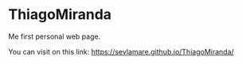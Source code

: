 # ThiagoMiranda
Me first personal web page.

You can visit on this link:
https://sevlamare.github.io/ThiagoMiranda/
